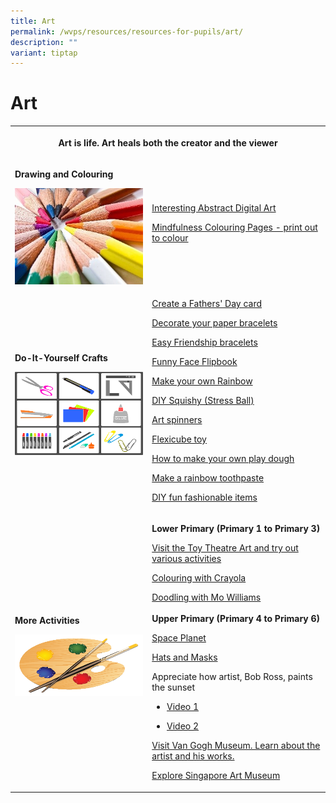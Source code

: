 ```yaml
---
title: Art
permalink: /wvps/resources/resources-for-pupils/art/
description: ""
variant: tiptap
---
```

<h1>Art</h1>
<table style="minWidth: 50px">
<colgroup>
<col>
<col>
</colgroup>
<tbody>
<tr>
<th rowspan="1" colspan="2">
<p>Art is life. Art heals both the creator and the viewer</p>
</th>
</tr>
<tr>
<td rowspan="1" colspan="1">
<p><strong>Drawing and Colouring</strong>
</p>
<div class="isomer-image-wrapper">
<img style="width: 100%" height="auto" width="100%" alt="Drawing and Colouring.jpg" src="/images/Drawing%20and%20Colouring.jpeg">
</div>
</td>
<td rowspan="1" colspan="1">
<p><a href="http://bomomo.com/" rel="noopener noreferrer nofollow" target="_blank">Interesting Abstract Digital Art</a>
</p>
<p><a href="https://www.bestcoloringpagesforkids.com/mindfulness-coloring-pages.html" rel="noopener noreferrer nofollow" target="_blank">Mindfulness Colouring Pages - print out to colour</a>
</p>
</td>
</tr>
<tr>
<td rowspan="1" colspan="1">
<p><strong>Do-It-Yourself Crafts</strong>
</p>
<div class="isomer-image-wrapper">
<img style="width: 100%" height="133" width="132" alt="Do-It-Yourself Crafts.png" src="/images/Do-It-Yourself%20Crafts.png">
</div>
</td>
<td rowspan="1" colspan="1">
<p><a href="https://www.thebestideasforkids.com/fathers-day-handprint-craft/" rel="noopener noreferrer nofollow" target="_blank">Create a Fathers' Day card</a>
</p>
<p><a href="https://picklebums.com/make-folded-paper-bracelets/" rel="noopener noreferrer nofollow" target="_blank">Decorate your paper bracelets</a>
</p>
<p><a href="https://www.thesprucecrafts.com/easy-friendship-bracelets-4846523" rel="noopener noreferrer nofollow" target="_blank">Easy Friendship bracelets</a>
</p>
<p><a href="https://iheartcraftythings.com/diy-funny-face-flip-book.html" rel="noopener noreferrer nofollow" target="_blank">Funny Face Flipbook</a>
</p>
<p><a href="http://www.housingaforest.com/rainbow-bubble-snakes/" rel="noopener noreferrer nofollow" target="_blank">Make your own Rainbow</a>
</p>
<p><a href="https://www.youtube.com/watch?v=gHOp22_Sjqg" rel="noopener noreferrer nofollow" target="_blank">DIY Squishy (Stress Ball)</a>
</p>
<p><a href="https://babbledabbledo.com/diy-spin-art-art-spinners-from-steam-play-learn/" rel="noopener noreferrer nofollow" target="_blank">Art spinners</a>
</p>
<p><a href="https://babbledabbledo.com/simple-diy-toy-flexicube-blocks/" rel="noopener noreferrer nofollow" target="_blank">Flexicube toy</a>
</p>
<p><a href="https://www.youtube.com/watch?v=jv73CEzY1jg" rel="noopener noreferrer nofollow" target="_blank">How to make your own play dough</a>
</p>
<p><a href="https://www.youtube.com/watch?v=eDFfMnPtYGI" rel="noopener noreferrer nofollow" target="_blank">Make a rainbow toothpaste</a>
</p>
<p><a href="https://www.lulus.com/blog/lifestyle/fun-fashion-activities/" rel="noopener noreferrer nofollow" target="_blank">DIY fun fashionable items</a>
</p>
</td>
</tr>
<tr>
<td rowspan="1" colspan="1">
<p><strong>More Activities</strong>
</p>
<div class="isomer-image-wrapper">
<img style="width: 100%" height="99" width="132" alt="More Activities.png" src="/images/More%20Activities.png">
</div>
</td>
<td rowspan="1" colspan="1">
<p><strong>Lower Primary (Primary 1 to Primary 3)</strong>
</p>
<p><a href="http://toytheater.com/category/art/" rel="noopener noreferrer nofollow" target="_blank">Visit the Toy Theatre Art and try out various activities</a>
</p>
<p><a href="https://www.crayola.com/athome" rel="noopener noreferrer nofollow" target="_blank">Colouring with Crayola</a>
</p>
<p><a href="https://www.youtube.com/watch?v=MjaYnyCJDdU" rel="noopener noreferrer nofollow" target="_blank">Doodling with Mo Williams</a>
<br>
<br><strong>Upper Primary (Primary 4 to Primary 6)</strong>
</p>
<p><a href="https://www.youtube.com/watch?v=fjj5zLH0C8UitI" rel="noopener noreferrer nofollow" target="_blank">Space Planet</a>
</p>
<p><a href="https://www.youtube.com/watch?v=ifQBQisZXDA" rel="noopener noreferrer nofollow" target="_blank">Hats and Masks</a>
</p>
<p>Appreciate how artist, Bob Ross, paints the sunset</p>
<ul data-tight="true" class="tight">
<li>
<p><a href="https://www.youtube.com/watch?v=OJ_xqtvZf3o" rel="noopener noreferrer nofollow" target="_blank">Video 1</a>
</p>
</li>
<li>
<p><a href="https://www.youtube.com/watch?v=zxj3xLDNxo0" rel="noopener noreferrer nofollow" target="_blank">Video 2</a>
</p>
</li>
</ul>
<p></p>
<p><a href="https://artsandculture.google.com/partner/van-gogh-museum?hl=en" rel="noopener noreferrer nofollow" target="_blank">Visit Van Gogh Museum. Learn about the artist and his works.</a>
</p>
<p><a href="https://artsandculture.google.com/partner/singapore-art-museum" rel="noopener noreferrer nofollow" target="_blank">Explore Singapore Art Museum</a>
</p>
</td>
</tr>
</tbody>
</table>
<h1><br></h1>
<p></p>